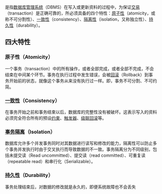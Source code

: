 是指[数据库管理系统](https://zh.wikipedia.org/wiki/%E6%95%B0%E6%8D%AE%E5%BA%93%E7%AE%A1%E7%90%86%E7%B3%BB%E7%BB%9F "数据库管理系统")（DBMS）在写入或更新资料的过程中，为保证[交易](https://zh.wikipedia.org/wiki/%E6%95%B0%E6%8D%AE%E5%BA%93%E4%BA%8B%E5%8A%A1 "数据库事务")（transaction）是正确可靠的，所必须具备的四个特性：[原子性](https://zh.wikipedia.org/w/index.php?title=%E5%8E%9F%E5%AD%90%E6%80%A7&action=edit&redlink=1)（atomicity，或称不可分割性）、[一致性](https://zh.wikipedia.org/wiki/%E4%B8%80%E8%87%B4%E6%80%A7_(%E6%95%B0%E6%8D%AE%E5%BA%93) "一致性 (数据库)")（consistency）、[隔离性](https://zh.wikipedia.org/wiki/%E9%9A%94%E9%9B%A2%E6%80%A7 "隔离性")（isolation，又称独立性）、[持久性](https://zh.wikipedia.org/wiki/%E6%8C%81%E4%B9%85%E6%80%A7 "持久性")（durability）。
## 四大特性
### 原子性（Atomicity）
一个事务（transaction）中的所有操作，或者全部完成，或者全部不完成，不会结束在中间某个环节。事务在执行过程中发生错误，会被[回滚](https://zh.wikipedia.org/wiki/%E5%9B%9E%E6%BB%9A_(%E6%95%B0%E6%8D%AE%E7%AE%A1%E7%90%86) "回滚 (数据管理)")（Rollback）到事务开始前的状态，就像这个事务从来没有执行过一样。即，事务不可分割、不可约简。
### [一致性](https://zh.wikipedia.org/wiki/%E4%B8%80%E8%87%B4%E6%80%A7_(%E6%95%B0%E6%8D%AE%E5%BA%93) "一致性 (数据库)")（Consistency）
在事务开始之前和事务结束以后，数据库的完整性没有被破坏。这表示写入的资料必须完全符合所有的预设[约束](https://zh.wikipedia.org/wiki/%E6%95%B0%E6%8D%AE%E5%AE%8C%E6%95%B4%E6%80%A7 "数据完整性")、[触发器](https://zh.wikipedia.org/wiki/%E8%A7%A6%E5%8F%91%E5%99%A8_(%E6%95%B0%E6%8D%AE%E5%BA%93) "触发器 (数据库)")、[级联回滚](https://zh.wikipedia.org/wiki/%E7%BA%A7%E8%81%94%E5%9B%9E%E6%BB%9A "级联回滚")等。
### [事务隔离](https://zh.wikipedia.org/wiki/%E4%BA%8B%E5%8B%99%E9%9A%94%E9%9B%A2 "事务隔离")（Isolation）
数据库允许多个并发事务同时对其数据进行读写和修改的能力，隔离性可以防止多个事务并发执行时由于交叉执行而导致数据的不一致。事务隔离分为不同级别，包括未提交读（Read uncommitted）、提交读（read committed）、可重复读（repeatable read）和串行化（Serializable）。
### [持久性](https://zh.wikipedia.org/wiki/%E6%8C%81%E4%B9%85%E6%80%A7 "持久性")（Durability）
事务处理结束后，对数据的修改就是永久的，即便系统故障也不会丢失